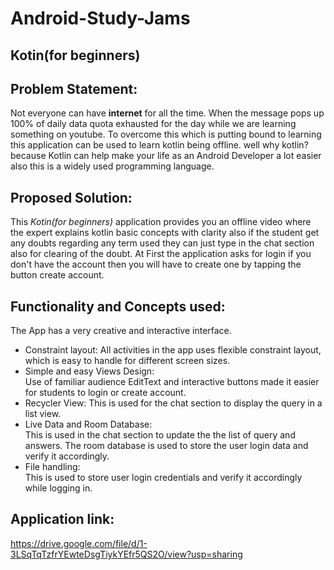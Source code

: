 # Android-Study-Jams
## Kotin(for beginners) <br/>
## Problem Statement: <br/>
Not everyone can have **internet** for all the time. When the message pops up 100% of daily data quota exhausted for the day while we are learning something on youtube. To overcome this which is putting bound to learning this application can be used to learn kotlin being offline. well why kotlin? because Kotlin can help make your life as an Android Developer a lot easier also this is a widely used programming language. <br/>
## Proposed Solution: <br/>
This *Kotin(for beginners)* application provides you an offline video where the expert explains kotlin basic concepts with clarity also if the student get any doubts regarding any term used they can just type in the chat section also for clearing of the doubt. At First the application asks for login if you don't have the account then you will have to create one by tapping the button create account. <br/>
## Functionality and Concepts used: <br/>
The App has a very creative and interactive interface.<br/>
- Constraint layout: All activities in the app uses flexible constraint layout, which is easy to handle for different screen sizes. <br/>
- Simple and easy Views Design: <br/>
Use of familiar audience EditText and interactive buttons made it easier for students to login or create account. <br/>
- Recycler View: This is used for the chat section to display the query in a list view. <br/>
- Live Data and Room Database: <br/>
This is used in the chat section to update the the list of query and answers. The room database is used to store the user login data and verify it accordingly. <br/>
- File handling: <br/>
This is used to store user login credentials and verify it accordingly while logging in. <br/>
## Application link:<br/>
https://drive.google.com/file/d/1-3LSqTqTzfrYEwteDsgTiykYEfr5QS2O/view?usp=sharing<br/>
